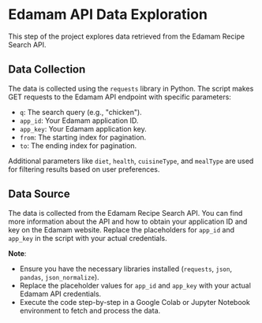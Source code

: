 # Edamam API Data Exploration

This step of the project explores data retrieved from the Edamam Recipe Search API.

## Data Collection

The data is collected using the `requests` library in Python. The script makes GET requests to the Edamam API endpoint with specific parameters:

- `q`: The search query (e.g., "chicken").
- `app_id`: Your Edamam application ID.
- `app_key`: Your Edamam application key.
- `from`: The starting index for pagination.
- `to`: The ending index for pagination.

Additional parameters like `diet`, `health`, `cuisineType`, and `mealType` are used for filtering results based on user preferences.

## Data Source

The data is collected from the Edamam Recipe Search API. You can find more information about the API and how to obtain your application ID and key on the Edamam website. Replace the placeholders for `app_id` and `app_key` in the script with your actual credentials.

**Note**:

- Ensure you have the necessary libraries installed (`requests`, `json`, `pandas`, `json_normalize`).
- Replace the placeholder values for `app_id` and `app_key` with your actual Edamam API credentials.
- Execute the code step-by-step in a Google Colab or Jupyter Notebook environment to fetch and process the data.
